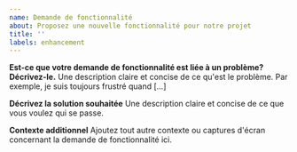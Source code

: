 ```yaml
---
name: Demande de fonctionnalité
about: Proposez une nouvelle fonctionnalité pour notre projet
title: ''
labels: enhancement
---
```


**Est-ce que votre demande de fonctionnalité est liée à un problème? Décrivez-le.**
Une description claire et concise de ce qu'est le problème. Par exemple, je suis toujours frustré quand [...]

**Décrivez la solution souhaitée**
Une description claire et concise de ce que vous voulez qui se passe.

**Contexte additionnel**
Ajoutez tout autre contexte ou captures d'écran concernant la demande de fonctionnalité ici.
